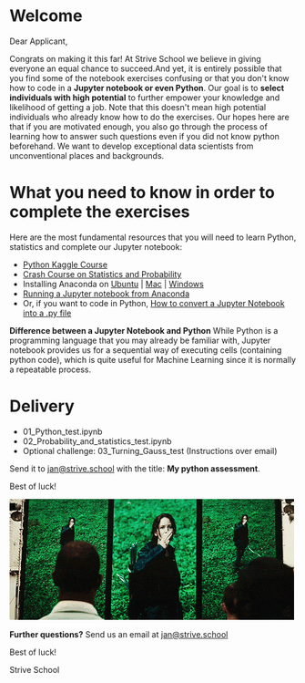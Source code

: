 # Welcome

Dear Applicant,

Congrats on making it this far! At Strive School we believe in giving everyone an equal chance to succeed.And yet, it is entirely possible that you find some of the notebook exercises confusing or that you don't know how to code in a **Jupyter notebook or even Python**. Our goal is to **select individuals with high potential** to further empower your knowledge and likelihood of getting a job. Note that this doesn't mean high potential individuals who already know how to do the exercises. Our hopes here are that if you are motivated enough, you also go through the process of learning how to answer such questions even if you did not know python beforehand. We want to develop exceptional data scientists from unconventional places and backgrounds.

# What you need to know in order to complete the exercises

Here are the most fundamental resources that you will need to learn Python, statistics and complete our Jupyter notebook:
- [Python Kaggle Course](https://www.kaggle.com/learn/python)
- [Crash Course on Statistics and Probability](https://www.youtube.com/watch?v=OyddY7DlV58)
- Installing Anaconda on [Ubuntu](https://www.digitalocean.com/community/tutorials/how-to-install-anaconda-on-ubuntu-18-04-quickstart) | [Mac](https://docs.anaconda.com/anaconda/install/mac-os/) | [Windows](https://problemsolvingwithpython.com/01-Orientation/01.03-Installing-Anaconda-on-Windows/)
- [Running a Jupyter notebook from Anaconda](https://jupyter-notebook-beginner-guide.readthedocs.io/en/latest/execute.html)
- Or, if you want to code in Python, [How to convert a Jupyter Notebook into a .py file](https://stackoverflow.com/questions/37797709/convert-json-ipython-notebook-ipynb-to-py-file)

**Difference between a Jupyter Notebook and Python**
While Python is a programming language that you may already be familiar with, Jupyter notebook provides us for a sequential way of executing cells (containing python code), which is quite useful for Machine Learning since it is normally a repeatable process.

# Delivery
- 01_Python_test.ipynb
- 02_Probability_and_statistics_test.ipynb
- Optional challenge: 03_Turning_Gauss_test (Instructions over email)

Send it to jan@strive.school with the title: **My python assessment**.

Best of luck!

![](hunger.gif)

**Further questions?**
Send us an email at jan@strive.school

Best of luck!

Strive School
